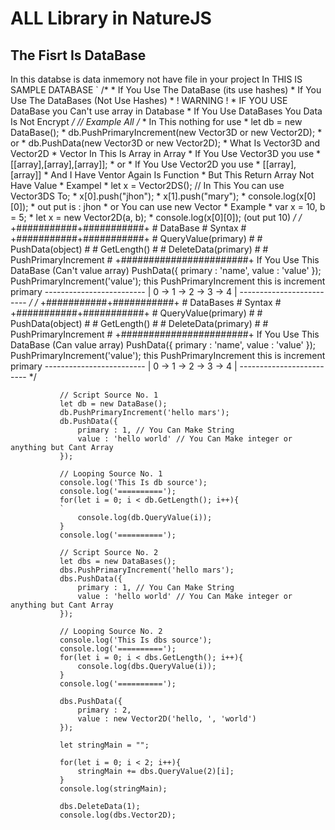 # ALL Library in NatureJS

## The Fisrt Is DataBase
In this databse is data inmemory not have file in your project
In THIS IS SAMPLE DATABASE
            `
            /*
             * If You Use The DataBase 
               (its use hashes)
             * If You Use The DataBases
               (Not Use Hashes)
             * ! WARNING !
             * IF YOU USE DataBase you
               Can't use array in Database
             * If You Use DataBases You
               Data Is Not Encrypt
             */
             // Example All
             /*
              * In This nothing for use
              * let db = new DataBase();
              * db.PushPrimaryIncrement(new Vector3D or new Vector2D);
              * or
              * db.PushData(new Vector3D or new Vector2D);
              * What Is Vector3D and Vector2D
              * Vector In This Is Array in Array
              * If You Use Vector3D you use 
              * [[array],[array],[array]];
              * or
              * If You Use Vector2D you use
              * [[array],[array]]
              * And I Have Ventor Again Is Function
              * But This Return Array Not Have Value
              * Exampel
              * let x = Vector2DS(); // In This You can use Vector3DS To;
              * x[0].push("jhon");
              * x[1].push("mary");
              * console.log(x[0][0]);
              * out put is : jhon
              * or You can use new Vector
              * Example
              * var x = 10, b = 5;
              * let x = new Vector2D(a, b);
              * console.log(x[0][0]);
                (out put 10)
              */
              /*
               +###########+###########+
               # DataBase  # Syntax    #
               +###########+###########+
               # QueryValue(primary)   #
               # PushData(object)      #
               # GetLength()           #
               # DeleteData(primary)   #
               # PushPrimaryIncrement  #
               +#######################+
               If You Use This DataBase
               (Can't value array)
               PushData({
                   primary : 'name',
                   value : 'value'
               });
               PushPrimaryIncrement('value');
               this PushPrimaryIncrement
               this is increment primary
               -------------------------
               | 0 -> 1 -> 2 -> 3 -> 4 |
               -------------------------
               */
               /*
               +###########+###########+
               # DataBases # Syntax    #
               +###########+###########+
               # QueryValue(primary)   #
               # PushData(object)      #
               # GetLength()           #
               # DeleteData(primary)   #
               # PushPrimaryIncrement  #
               +#######################+
               If You Use This DataBase
               (Can value array)
               PushData({
                   primary : 'name',
                   value : 'value'
               });
               PushPrimaryIncrement('value');
               this PushPrimaryIncrement
               this is increment primary
               -------------------------
               | 0 -> 1 -> 2 -> 3 -> 4 |
               -------------------------
               */
               
               // Script Source No. 1
               let db = new DataBase();
               db.PushPrimaryIncrement('hello mars');
               db.PushData({
                   primary : 1, // You Can Make String
                   value : 'hello world' // You Can Make integer or anything but Cant Array
               });
               
               // Looping Source No. 1
               console.log('This Is db source');
               console.log('==========');
               for(let i = 0; i < db.GetLength(); i++){
               `
                   console.log(db.QueryValue(i));
               }
               console.log('==========');
               
               // Script Source No. 2
               let dbs = new DataBases();
               dbs.PushPrimaryIncrement('hello mars');
               dbs.PushData({
                   primary : 1, // You Can Make String
                   value : 'hello world' // You Can Make integer or anything but Cant Array
               });
               
               // Looping Source No. 2
               console.log('This Is dbs source');
               console.log('==========');
               for(let i = 0; i < dbs.GetLength(); i++){
                   console.log(dbs.QueryValue(i));
               }
               console.log('==========');
               
               dbs.PushData({
                   primary : 2,
                   value : new Vector2D('hello, ', 'world')
               });
               
               let stringMain = "";
               
               for(let i = 0; i < 2; i++){
                   stringMain += dbs.QueryValue(2)[i];
               }
               console.log(stringMain);
               
               dbs.DeleteData(1);
               console.log(dbs.Vector2D);
